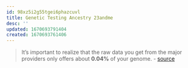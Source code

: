 ```yaml
---
id: 98xz5i2g55tgei6phazcuvl
title: Genetic Testing Ancestry 23andme
desc: ''
updated: 1670693791404
created: 1670693761406
---
```


> It’s important to realize that the raw data you get from the major providers only offers about **0.04%** of your genome. - [source](https://www.mygenefood.com/blog/5-trusted-sites-that-process-raw-23andme-and-ancestry-data/)
 